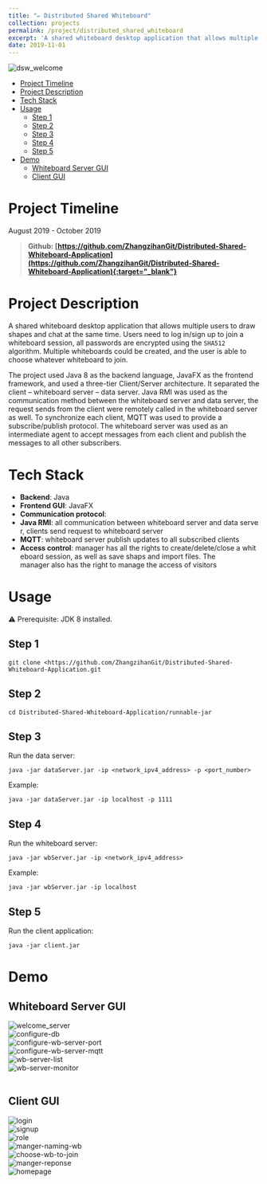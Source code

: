 ```yaml
---
title: "✏️ Distributed Shared Whiteboard"
collection: projects
permalink: /project/distributed_shared_whiteboard
excerpt: 'A shared whiteboard desktop application that allows multiple users to draw shapes and chat at the same time.'
date: 2019-11-01
---
```



<div>
  <img src="/images/distributed_shared_whiteboard/welcome.png" alt="dsw_welcome"> 
</div>

<!-- TOC start (generated with https://github.com/derlin/bitdowntoc) -->

- [Project Timeline](#project-timeline)
- [Project Description](#project-description)
- [Tech Stack](#tech-stack)
- [Usage](#usage)
  - [Step 1](#step-1)
  - [Step 2](#step-2)
  - [Step 3](#step-3)
  - [Step 4](#step-4)
  - [Step 5](#step-5)
- [Demo](#demo)
  - [Whiteboard Server GUI](#whiteboard-server-gui)
  - [Client GUI](#client-gui)

<!-- TOC end -->

# Project Timeline

August 2019 - October 2019

> **Github: [https://github.com/ZhangzihanGit/Distributed-Shared-Whiteboard-Application](https://github.com/ZhangzihanGit/Distributed-Shared-Whiteboard-Application){:target="_blank"}**

# Project Description

A shared whiteboard desktop application that allows multiple users to draw shapes and chat at the same time. Users need to log in/sign up to join a whiteboard session, all passwords are encrypted using the `SHA512` algorithm. Multiple whiteboards could be created, and the user is able to choose whatever whiteboard to join.

The project used Java 8 as the backend language, JavaFX as the frontend framework, and used a three-tier Client/Server architecture. It separated the client – whiteboard server – data server. Java RMI was used as the communication method between the whiteboard server and data server, the request sends from the client were remotely called in the whiteboard server as well. To synchronize each client, MQTT was used to provide a subscribe/publish protocol. The whiteboard server was used as an intermediate agent to accept messages from each client and publish the messages to all other subscribers.

# Tech Stack

- **Backend**: Java
- **Frontend GUI**: JavaFX
- **Communication protocol**:
- **Java RMI**: all communication between whiteboard server and data server, clients send request to whiteboard server
- **MQTT**: whiteboard server publish updates to all subscribed clients
- **Access control**: manager has all the rights to create/delete/close a whiteboard session, as well as save shaps and import files. The manager also has the right to manage the access of visitors

# Usage

<aside>
⚠️ Prerequisite: JDK 8 installed.
</aside>

## Step 1

`git clone <https://github.com/ZhangzihanGit/Distributed-Shared-Whiteboard-Application.git`

## Step 2

`cd Distributed-Shared-Whiteboard-Application/runnable-jar`

## Step 3

Run the data server:

`java -jar dataServer.jar -ip <network_ipv4_address> -p <port_number>`

Example:

`java -jar dataServer.jar -ip localhost -p 1111`

## Step 4

Run the whiteboard server:

`java -jar wbServer.jar -ip <network_ipv4_address>`

Example:

`java -jar wbServer.jar -ip localhost`

## Step 5

Run the client application:

`java -jar client.jar`


# Demo

## Whiteboard Server GUI

<div>
  <img src="/images/distributed_shared_whiteboard/welcome_server.png" alt="welcome_server"> 
</div>

<div>
  <img src="/images/distributed_shared_whiteboard/configure-db.png" alt="configure-db"> 
</div>

<div>
  <img src="/images/distributed_shared_whiteboard/configure-wb-server-port.png" alt="configure-wb-server-port"> 
</div>

<div>
  <img src="/images/distributed_shared_whiteboard/configure-wb-server-mqtt.png" alt="configure-wb-server-mqtt"> 
</div>

<div>
  <img src="/images/distributed_shared_whiteboard/wb-server-list.png" alt="wb-server-list"> 
</div>

<div>
  <img src="/images/distributed_shared_whiteboard/wb-server-monitor.png" alt="wb-server-monitor"> 
</div>

<br>

## Client GUI

<div>
  <img src="/images/distributed_shared_whiteboard/login.png" alt="login"> 
</div>

<div>
  <img src="/images/distributed_shared_whiteboard/signup.png" alt="signup"> 
</div>

<div>
  <img src="/images/distributed_shared_whiteboard/role.png" alt="role"> 
</div>

<div>
  <img src="/images/distributed_shared_whiteboard/manger-naming-wb.png" alt="manger-naming-wb"> 
</div>

<div>
  <img src="/images/distributed_shared_whiteboard/choose-wb-to-join.png" alt="choose-wb-to-join"> 
</div>

<div>
  <img src="/images/distributed_shared_whiteboard/manger-reponse.png" alt="manger-reponse"> 
</div>

<div>
  <img src="/images/distributed_shared_whiteboard/homepage.png" alt="homepage"> 
</div>
